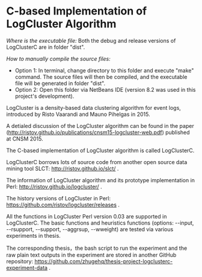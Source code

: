 # C-based Implementation of LogCluster Algorithm

*Where is the executable file:*
Both the debug and release versions of LogClusterC are in folder "dist". 

*How to manually compile the source files:*
- Option 1: In terminal, change directory to this folder and execute "make" command. The source files will then be compiled, and the executable file will be generated in folder "dist".
- Option 2: Open this folder via NetBeans IDE (version 8.2 was used in this project's development).

LogCluster is a density-based data clustering algorithm for event logs, introduced by Risto Vaarandi and Mauno Pihelgas in 2015.
 
A detialed discussion of the LogCluster algorithm can be found in the paper (http://ristov.github.io/publications/cnsm15-logcluster-web.pdf) published at CNSM 2015.

The C-based implementation of LogCluster algorithm is called LogClusterC.

LogClusterC borrows lots of source code from another open source data mining tool SLCT: http://ristov.github.io/slct/ .

The information of LogCluster algorithm and its prototype implementation in Perl: http://ristov.github.io/logcluster/ .

The history versions of LogCluster in Perl: https://github.com/ristov/logcluster/releases .

All the functions in LogCluster Perl version 0.03 are supported in LogClusterC. The basic functions and heuristics functions (options: --input, --rsupport, 
--support, --aggrsup, --wweight) are tested via various experiments in thesis.

The corresponding thesis，the bash script to run the experiment and the raw plain text outputs in the experiment are stored in another GitHub repository: https://github.com/zhugehq/thesis-project-logclusterc-experiment-data .